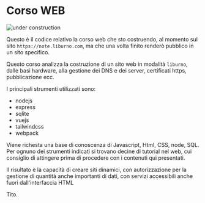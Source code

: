 

# Corso WEB

![under construction](https://images.croswil.com/public/@my/corso/jpeg/00129.jpeg)


Questo è il codice relativo la corso web che sto costruendo, al momento sul sito `https://note.liburno.com`, ma che una volta finito renderò pubblico in un sito specifico.

Questo corso analizza la costruzione di un sito web in modalità `liburno`, dalle basi hardware, alla gestione dei DNS e dei server, certificati https, pubblicazione ecc.

I principali strumenti utilizzati sono:

* nodejs
* express
* sqlite
* vuejs
* tailwindcss
* webpack

Viene richesta una base di conoscenza di Javascript, Html, CSS, node, SQL. Per ognuno dei strumenti indicati si trovano decine di tutorial nel web, cui consiglio di attingere prima di procedere con i contenuti qui presentati.

Il risultato è la capacità di creare siti dinamici, con autorizzazione per la gestione di quantità anche importanti di dati, con servizi accessibili anche fuori dall'interfaccia HTML

Tito.


